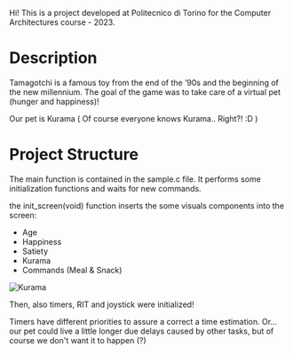 Hi! This is a project developed at Politecnico di Torino for the Computer Architectures course - 2023.

# Description
Tamagotchi is a famous toy from the end of the ’90s and the beginning of the new millennium. The goal of the game was to take care of
a virtual pet (hunger and happiness)! 

Our pet is Kurama ( Of course everyone knows Kurama.. Right?! :D )

# Project Structure

The main function is contained in the sample.c file. It performs some initialization functions and waits for new commands.

the init_screen(void) function inserts the some visuals components into the screen:
- Age
- Happiness
- Satiety
- Kurama
- Commands (Meal & Snack)

![Kurama](https://github.com/Saix17/polito-2023-ca-tamagotchi/assets/32308426/75db73e6-66cb-4027-9132-d7fd3ee8499c)

Then, also timers, RIT and joystick were initialized!

Timers have different priorities to assure a correct a time estimation. Or... our pet could live a little longer due delays caused by other tasks, but of course we don't want it to happen (?) 
